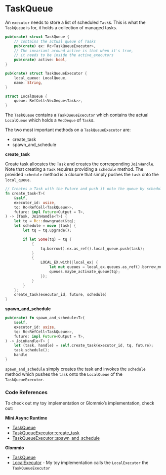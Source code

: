 # TaskQueue

An `executor` needs to store a list of scheduled `Task`s. This is what the `TaskQueue` is for, it holds a collection of managed tasks.

```rust
pub(crate) struct TaskQueue {
    // contains the actual queue of Tasks
    pub(crate) ex: Rc<TaskQueueExecutor>,
    // The invariant around active is that when it's true,
    // it needs to be inside the active_executors
    pub(crate) active: bool,
}

pub(crate) struct TaskQueueExecutor {
    local_queue: LocalQueue,
    name: String,
}

struct LocalQueue {
    queue: RefCell<VecDeque<Task>>,
}
```

The `TaskQueue` contains a `TaskQueueExecutor` which contains the actual `LocalQueue` which holds a `VecDeque` of `Task`s.

The two most important methods on a `TaskQueueExecutor` are:

- create_task
- spawn_and_schedule

**create_task**

Create task allocates the `Task` and creates the corresponding `JoinHandle`. Note that creating a `Task` requires providing a `schedule` method. The provided `schedule` method is a closure that simply pushes the `task` onto the `local_queue`.

```rust
// Creates a Task with the Future and push it onto the queue by scheduling
fn create_task<T>(
    &self,
    executor_id: usize,
    tq: Rc<RefCell<TaskQueue>>,
    future: impl Future<Output = T>,
) -> (Task, JoinHandle<T>) {
    let tq = Rc::downgrade(&tq);
    let schedule = move |task| {
        let tq = tq.upgrade();

        if let Some(tq) = tq {
            {
                tq.borrow().ex.as_ref().local_queue.push(task);
            }
            {
                LOCAL_EX.with(|local_ex| {
                    let mut queues = local_ex.queues.as_ref().borrow_mut();
                    queues.maybe_activate_queue(tq);
                });
            }
        }
    };
    create_task(executor_id, future, schedule)
}
```

**spawn_and_schedule**

```rust
pub(crate) fn spawn_and_schedule<T>(
    &self,
    executor_id: usize,
    tq: Rc<RefCell<TaskQueue>>,
    future: impl Future<Output = T>,
) -> JoinHandle<T> {
    let (task, handle) = self.create_task(executor_id, tq, future);
    task.schedule();
    handle
}
```

`spawn_and_schedule` simply creates the task and invokes the `schedule` method which pushes the `task` onto the `LocalQueue` of the `TaskQueueExecutor`.

### Code References

To check out my toy implementation or Glommio’s implementation, check out:

**Mini Async Runtime**

- [TaskQueue](https://github.com/brianshih1/mini-async-runtime/blob/7025a02d91f19e258d69e966f8dfc98eeeed4ecc/src/executor/task_queue.rs#L16)
- [TaskQueueExecutor::create_task](https://github.com/brianshih1/mini-async-runtime/blob/7025a02d91f19e258d69e966f8dfc98eeeed4ecc/src/executor/task_queue.rs#L79)
- [TaskQueueExecutor::spawn_and_schedule](https://github.com/brianshih1/mini-async-runtime/blob/7025a02d91f19e258d69e966f8dfc98eeeed4ecc/src/executor/task_queue.rs#L110)

**Glommio**

- [TaskQueue](https://github.com/DataDog/glommio/blob/d93c460c3def6b11a224892657a6a6a80edf6311/glommio/src/executor/mod.rs#L126)
- [LocalExecutor](https://github.com/DataDog/glommio/blob/d93c460c3def6b11a224892657a6a6a80edf6311/glommio/src/executor/multitask.rs#L114) - My toy implementation calls the `LocalExecutor` the `TaskQueueExecutor`
